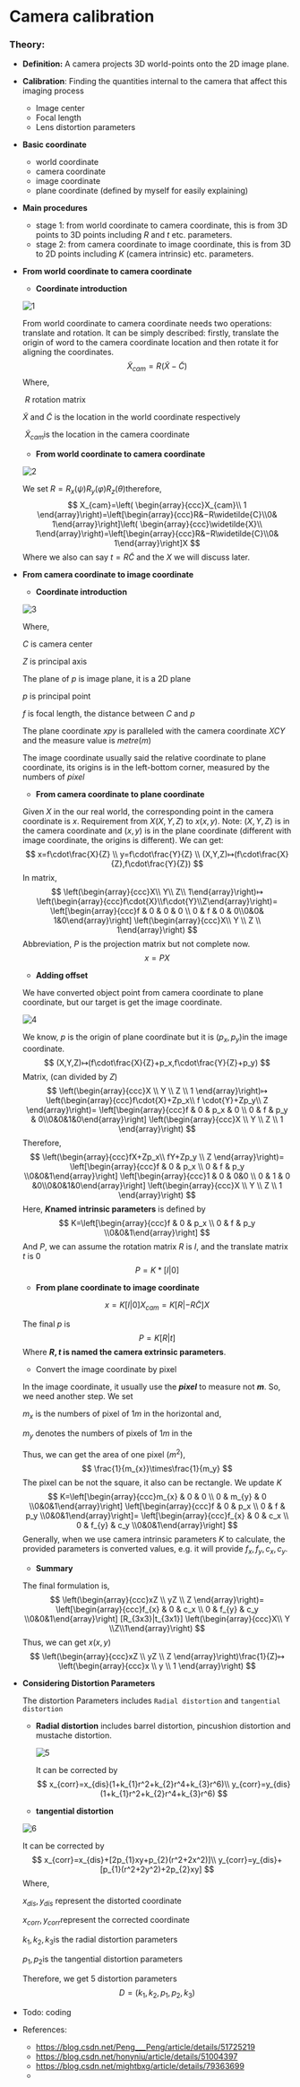 # Camera calibration

### **Theory:**

- **Definition:** A camera projects 3D world-points onto the 2D image plane.

- **Calibration**: Finding the quantities internal to the camera that affect this imaging process

  - Image center
  - Focal length
  - Lens distortion parameters

- **Basic coordinate**

  - world coordinate
  - camera coordinate 
  - image coordinate
  - plane coordinate (defined by myself for easily explaining)

- **Main procedures**

  - stage 1: from world coordinate to camera coordinate, this is from 3D points to 3D points including $R​$ and $t​$ etc. parameters. 
  -  stage 2: from camera coordinate to image coordinate, this is from 3D to 2D points including $K$ (camera intrinsic) etc. parameters.

- **From world coordinate to camera coordinate**

  - **Coordinate introduction**

  ![1](imgs/1.png)

  From world coordinate to camera coordinate needs two operations: translate and rotation. It can be simply described: firstly, translate the origin of word to the camera coordinate location and then rotate it for aligning the coordinates.
  $$
  \widetilde{X}_{cam} = R(\widetilde{X}-\widetilde{C})
  $$
  Where,

  ​	$R$ rotation matrix

   	$\widetilde{X}$ and $\widetilde{C}$ is the location in the world coordinate respectively

  ​	$\widetilde{X}_{cam}​$  is the location in the camera coordinate

  - **From world coordinate to camera coordinate**

  ![2](imgs/2.png)

  We set $R=R_x(\psi)R_y(\varphi)R_z(\theta)​$ therefore,
  $$
  X_{cam}=\left( \begin{array}{ccc}X_{cam}\\ 1 \end{array}\right)=\left[\begin{array}{ccc}R&−R\widetilde{C}\\0& 1\end{array}\right]\left( \begin{array}{ccc}\widetilde{X}\\ 1\end{array}\right)=\left[\begin{array}{ccc}R&−R\widetilde{C}\\0& 1\end{array}\right]X
  $$
  Where we also can say $t=R\widetilde{C}​$ and the $X​$ we will discuss later.

- **From camera coordinate to image coordinate**

  - **Coordinate introduction**

  ![3](/imgs/3.png)

  Where, 

  $C$ is camera center

  $Z$ is principal axis

  The plane of $p$ is image plane, it is a 2D plane

  $p$ is principal point

  $f$ is focal length, the distance between $C$ and $p$

  The plane coordinate $xpy$ is paralleled with the camera coordinate $XCY$ and  the measure value is $metre(m)$

  The image coordinate usually said the relative coordinate to plane coordinate, its origins is in the left-bottom corner, measured by the numbers of $pixel$

  - **From camera coordinate to plane coordinate**

  Given $X$ in the our real world, the corresponding point in the camera coordinate is $x$. Requirement from $X(X,Y,Z)$ to $x(x,y)$. Note: $(X,Y,Z)$ is in the camera coordinate and $(x,y)$ is in the plane coordinate (different with image coordinate, the origins is different). We can get:
  $$
  x=f\cdot\frac{X}{Z} \\
  y=f\cdot\frac{Y}{Z} \\
  (X,Y,Z)↦(f\cdot\frac{X}{Z},f\cdot\frac{Y}{Z})
  $$
  In matrix, 
  $$
  \left(\begin{array}{ccc}X\\ Y\\ Z\\ 1\end{array}\right)↦
  \left(\begin{array}{ccc}f\cdot{X}\\f\cdot{Y}\\Z\end{array}\right)=
  \left[\begin{array}{ccc}f & 0 & 0 & 0 \\ 0 & f & 0 & 0\\0&0& 1&0\end{array}\right]
  \left(\begin{array}{ccc}X\\ Y \\ Z \\ 1\end{array}\right)
  $$
  Abbreviation, $P$ is the projection matrix but not complete now.
  $$
  x=PX
  $$

  - **Adding offset**

  We have converted object point from camera coordinate to plane coordinate, but our target is get the image coordinate.

   ![4](/imgs/4.png)

  We know, $p$ is the origin of plane coordinate but it is $(p_x,p_y)​$ in the image coordinate.
  $$
  (X,Y,Z)↦(f\cdot\frac{X}{Z}+p_x,f\cdot\frac{Y}{Z}+p_y)
  $$
  Matrix, (can divided by $Z$)
  $$
  \left(\begin{array}{ccc}X \\ Y \\ Z \\ 1 \end{array}\right)↦
  \left(\begin{array}{ccc}f\cdot{X}+Zp_x\\ f \cdot{Y}+Zp_y\\ Z \end{array}\right)=
  \left[\begin{array}{ccc}f & 0 & p_x & 0 \\ 0 & f & p_y & 0\\0&0&1&0\end{array}\right]
  \left(\begin{array}{ccc}X \\ Y \\ Z \\ 1 \end{array}\right)
  $$
  Therefore,
  $$
  \left(\begin{array}{ccc}fX+Zp_x\\ fY+Zp_y \\ Z \end{array}\right)=
  \left[\begin{array}{ccc}f & 0 & p_x \\ 0 & f & p_y \\0&0&1\end{array}\right]
  \left[\begin{array}{ccc}1 & 0 & 0&0 \\ 0 & 1 & 0 &0\\0&0&1&0\end{array}\right]
  \left(\begin{array}{ccc}X \\ Y \\ Z \\ 1 \end{array}\right)
  $$
  Here, **$K​$ named intrinsic parameters** is defined by
  $$
  K=\left[\begin{array}{ccc}f & 0 & p_x \\ 0 & f & p_y \\0&0&1\end{array}\right]
  $$
  And $P​$, we can assume the rotation matrix $R​$ is $I​$, and the translate matrix $t​$ is  $0​$
  $$
  P=K*[I|0]
  $$

  - **From plane coordinate to image coordinate**

  $$
  x=K[I|0]X_{cam}=K[R|-R\widetilde{C}]X
  $$

  The final $p$ is
  $$
  P=K[R|t]
  $$
  Where **$R, t​$ is named the camera extrinsic parameters**.  

  - Convert the image coordinate by pixel

  In the image coordinate, it usually use the ***pixel*** to measure  not ***m***. So, we need another step. We set 

  $m_{x}$ is the numbers of pixel of $1m$ in the horizontal and,

  $m_{y}$ denotes the numbers of pixels of $1m$ in the 

  Thus, we can get the area of one pixel ($m^2​$),
  $$
  \frac{1}{m_{x}}\times\frac{1}{m_y}
  $$
  The pixel can be not the square, it also can be rectangle. We update $K$
  $$
  K=\left[\begin{array}{ccc}m_{x} & 0 & 0 \\ 0 & m_{y} & 0 \\0&0&1\end{array}\right]
  \left[\begin{array}{ccc}f & 0 & p_x \\ 0 & f & p_y \\0&0&1\end{array}\right]=
  \left[\begin{array}{ccc}f_{x} & 0 & c_x \\ 0 & f_{y} & c_y \\0&0&1\end{array}\right]
  $$
  Generally, when we use camera intrinsic parameters $K$ to calculate, the provided parameters is converted values, e.g. it will provide $f_{x},f_{y},c_{x},c_{y}$.

  - **Summary**

  The final formulation is,
  $$
  \left(\begin{array}{ccc}xZ \\ yZ \\ Z \end{array}\right)=
  \left[\begin{array}{ccc}f_{x} & 0 & c_x \\ 0 & f_{y} & c_y \\0&0&1\end{array}\right]
  [R_{3x3}|t_{3x1}]
  \left(\begin{array}{ccc}X\\ Y \\Z\\1\end{array}\right)
  $$
  Thus, we can get $x(x,y)​$
  $$
  \left(\begin{array}{ccc}xZ \\ yZ \\ Z \end{array}\right)\frac{1}{Z}↦
  \left(\begin{array}{ccc}x \\ y \\ 1 \end{array}\right)
  $$

- **Considering Distortion Parameters**

  The distortion Parameters includes `Radial distortion` and `tangential distortion`

  - **Radial distortion** includes barrel distortion, pincushion distortion and mustache distortion.

    ![5](C:/Users/Administrator/Desktop/camera%20calibration/imgs/5.png)

    It can be corrected by
    $$
    x_{corr}=x_{dis}(1+k_{1}r^2+k_{2}r^4+k_{3}r^6)\\
    y_{corr}=y_{dis}(1+k_{1}r^2+k_{2}r^4+k_{3}r^6)
    $$

  - **tangential distortion** 

  ![6](imgs/6.jpg)

  It can be corrected by
  $$
  x_{corr}=x_{dis}+[2p_{1}xy+p_{2}(r^2+2x^2)]\\
  y_{corr}=y_{dis}+[p_{1}(r^2+2y^2)+2p_{2}xy]
  $$
  Where,

  $x_{dis},y_{dis}$ represent the distorted coordinate

  $x_{corr},y_{corr}​$ represent the corrected coordinate

  $k_{1},k_{2},k_{3}​$ is the  radial distortion parameters

  $p_{1},p_{2}​$ is the tangential distortion parameters

  Therefore, we get 5 distortion parameters
  $$
  D=(k_{1},k_{2},p_{1},p_{2},k_{3})
  $$

- Todo: coding





- References:
  - <https://blog.csdn.net/Peng___Peng/article/details/51725219>
  - <https://blog.csdn.net/honyniu/article/details/51004397>
  - <https://blog.csdn.net/mightbxg/article/details/79363699>
  - 

